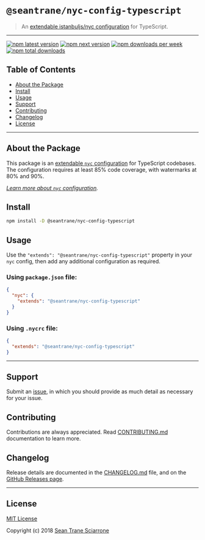 # `@seantrane/nyc-config-typescript`

> An [extendable istanbuljs/nyc configuration](https://github.com/istanbuljs/nyc#publish-and-reuse-your-nyc-configuration) for TypeScript.

---

[![npm latest version](https://img.shields.io/npm/v/@seantrane/nyc-config-typescript/latest.svg)](https://www.npmjs.com/package/@seantrane/nyc-config-typescript) [![npm next version](https://img.shields.io/npm/v/@seantrane/nyc-config-typescript/next.svg)](https://www.npmjs.com/package/@seantrane/nyc-config-typescript) [![npm downloads per week](https://img.shields.io/npm/dw/@seantrane/nyc-config-typescript.svg)](https://www.npmjs.com/package/@seantrane/nyc-config-typescript) [![npm total downloads](https://img.shields.io/npm/dt/@seantrane/nyc-config-typescript.svg)](https://www.npmjs.com/package/@seantrane/nyc-config-typescript)

## Table of Contents

- [About the Package](#about)
- [Install](#install)
- [Usage](#usage)
- [Support](#support)
- [Contributing](#contributing)
- [Changelog](#changelog)
- [License](#license)

---

## About the Package <a id="about"></a>

This package is an [extendable `nyc` configuration](https://github.com/istanbuljs/nyc#publish-and-reuse-your-nyc-configuration) for TypeScript codebases. The configuration requires at least 85% code coverage, with watermarks at 80% and 90%.

_[Learn more about `nyc` configuration](https://github.com/istanbuljs/nyc#configuring-nyc)._

## Install <a id="install"></a>

```sh
npm install -D @seantrane/nyc-config-typescript
```

## Usage <a id="usage"></a>

Use the `"extends": "@seantrane/nyc-config-typescript"` property in your `nyc` config, then add any additional configuration as required.

### Using `package.json` file:

```json
{
  "nyc": {
    "extends": "@seantrane/nyc-config-typescript"
  }
}
```

### Using `.nycrc` file:

```json
{
  "extends": "@seantrane/nyc-config-typescript"
}
```

---

## Support <a id="support"></a>

Submit an [issue](https://github.com/seantrane/nyc-config/issues/new), in which you should provide as much detail as necessary for your issue.

## Contributing <a id="contributing"></a>

Contributions are always appreciated. Read [CONTRIBUTING.md](https://github.com/seantrane/nyc-config/blob/master/CONTRIBUTING.md) documentation to learn more.

## Changelog <a id="changelog"></a>

Release details are documented in the [CHANGELOG.md](https://github.com/seantrane/nyc-config/blob/master/packages/nyc-config-typescript/CHANGELOG.md) file, and on the [GitHub Releases page](https://github.com/seantrane/nyc-config/releases).

---

## License <a id="license"></a>

[MIT License](https://github.com/seantrane/nyc-config/blob/master/LICENSE)

Copyright (c) 2018 [Sean Trane Sciarrone](https://github.com/seantrane)
